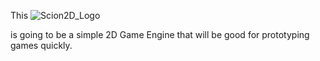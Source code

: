 
This ![Scion2D_Logo](https://github.com/dwjclark11/Scion2D/assets/63356975/6f896770-f9a0-4fb7-87ba-e2d99dfdc575)

is going to be a simple 2D Game Engine that will be good for prototyping games quickly.

